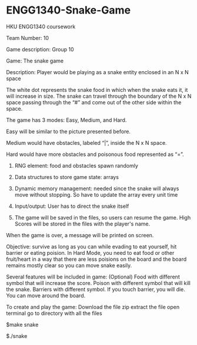 # ENGG1340-Snake-Game
HKU ENGG1340 coursework

Team Number: 10

Game description:
Group 10

Game: The snake game

Description:
Player would be playing as a snake entity enclosed in an N x N space


The white dot represents the snake food in which when the snake eats it, it will increase in size.
The snake can travel through the boundary of the N x N space passing through the “#” and come out of the other side within the space. 

The game has 3 modes: Easy, Medium, and Hard.

Easy will be similar to the picture presented before.

Medium would have obstacles, labeled “|”,  inside the N x N space.

Hard would have more obstacles and poisonous food represented as “=”.

1. RNG element: food and obstacles spawn randomly

2. Data structures to store game state: arrays

3. Dynamic memory management: needed since the snake will always move without stopping. So have to update the array every unit time 

4. Input/output: User has to direct the snake itself

5. The game will be saved in the files, so users can resume the game. High Scores will be stored in the files with the player's name.

When the game is over, a message will be printed on screen.

Objective: survive as long as you can while evading to eat yourself, hit barrier or eating poision. In Hard Mode, you need to eat food or other fruit/heart in a way that there are less poisions on the board and the board remains mostly clear so you can move snake easily.

Several features will be included in game: (Optional)
Food with different symbol that will increase the score.
Poison with different symbol that will kill the snake.
Barriers with different symbol. If you touch barrier, you will die.
You can move around the board.

To create and play the game:
Download the file zip
extract the file
open terminal
go to directory with all the files

$make snake

$./snake
